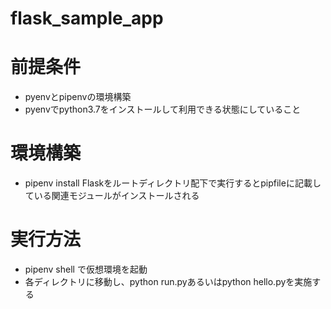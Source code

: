 # flask_sample_app

# 前提条件

- pyenvとpipenvの環境構築
- pyenvでpython3.7をインストールして利用できる状態にしていること

# 環境構築

- pipenv install Flaskをルートディレクトリ配下で実行するとpipfileに記載している関連モジュールがインストールされる

# 実行方法

- pipenv shell で仮想環境を起動
- 各ディレクトリに移動し、python run.pyあるいはpython hello.pyを実施する
